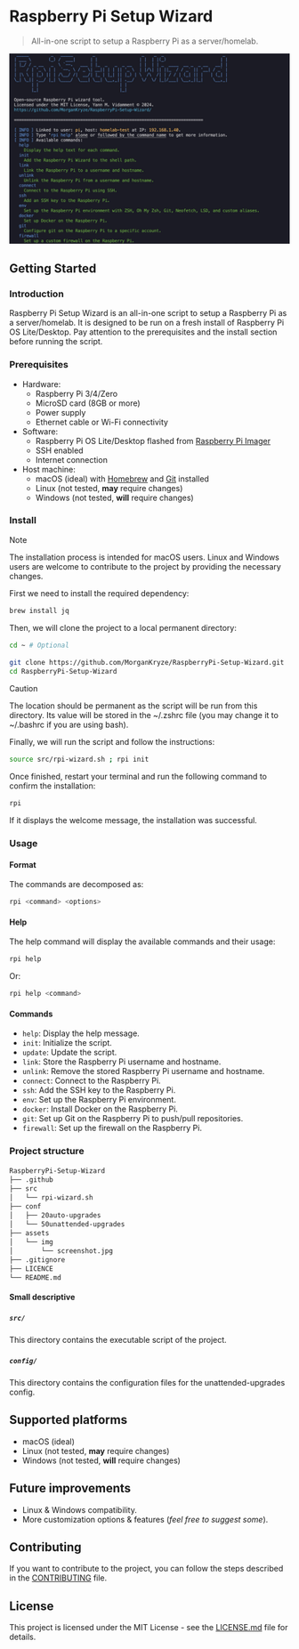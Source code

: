 # Raspberry Pi Setup Wizard

> All-in-one script to setup a Raspberry Pi as a server/homelab.

![screenshot](./assets/img/screenshot.jpg)

## Getting Started

### Introduction

Raspberry Pi Setup Wizard is an all-in-one script to setup a Raspberry Pi as a server/homelab. It is designed to be run on a fresh install of Raspberry Pi OS Lite/Desktop. Pay attention to the prerequisites and the install section before running the script.

### Prerequisites

- Hardware:
  - Raspberry Pi 3/4/Zero
  - MicroSD card (8GB or more)
  - Power supply
  - Ethernet cable or Wi-Fi connectivity
- Software:
  - Raspberry Pi OS Lite/Desktop flashed from [Raspberry Pi Imager](https://www.raspberrypi.org/software/)
  - SSH enabled
  - Internet connection
- Host machine:
  - macOS (ideal) with [Homebrew](https://brew.sh/) and [Git](https://git-scm.com/) installed
  - Linux (not tested, **may** require changes)
  - Windows (not tested, **will** require changes)

### Install

> [!NOTE]
> The installation process is intended for macOS users. Linux and Windows users are welcome to contribute to the project by providing the necessary changes.

First we need to install the required dependency:

```bash
brew install jq
```

Then, we will clone the project to a local permanent directory:

```bash
cd ~ # Optional
```

```bash
git clone https://github.com/MorganKryze/RaspberryPi-Setup-Wizard.git
cd RaspberryPi-Setup-Wizard
```

> [!CAUTION]
> The location should be permanent as the script will be run from this directory. Its value will be stored in the ~/.zshrc file (you may change it to ~/.bashrc if you are using bash).

Finally, we will run the script and follow the instructions:

```bash
source src/rpi-wizard.sh ; rpi init
```

Once finished, restart your terminal and run the following command to confirm the installation:

```bash
rpi
```

If it displays the welcome message, the installation was successful.

### Usage

#### Format

The commands are decomposed as:

```bash
rpi <command> <options>
```

#### Help

The help command will display the available commands and their usage:

```bash
rpi help
```

Or:

```bash
rpi help <command>
```

#### Commands

- `help`: Display the help message.
- `init`: Initialize the script.
- `update`: Update the script.
- `link`: Store the Raspberry Pi username and hostname.
- `unlink`: Remove the stored Raspberry Pi username and hostname.
- `connect`: Connect to the Raspberry Pi.
- `ssh`: Add the SSH key to the Raspberry Pi.
- `env`: Set up the Raspberry Pi environment.
- `docker`: Install Docker on the Raspberry Pi.
- `git`: Set up Git on the Raspberry Pi to push/pull repositories.
- `firewall`: Set up the firewall on the Raspberry Pi.

### Project structure

```plaintext
RaspberryPi-Setup-Wizard
├── .github
├── src
│   └── rpi-wizard.sh
├── conf
│   ├── 20auto-upgrades
│   └── 50unattended-upgrades
├── assets
│   └── img
│       └── screenshot.jpg
├── .gitignore
├── LICENCE
└── README.md
```

#### Small descriptive

##### `src/`

This directory contains the executable script of the project.

##### `config/`

This directory contains the configuration files for the unattended-upgrades config.

## Supported platforms

- macOS (ideal)
- Linux (not tested, **may** require changes)
- Windows (not tested, **will** require changes)

## Future improvements

- Linux & Windows compatibility.
- More customization options & features (*feel free to suggest some*).

## Contributing

If you want to contribute to the project, you can follow the steps described in the [CONTRIBUTING](CONTRIBUTING) file.

## License

This project is licensed under the MIT License - see the [LICENSE.md](LICENSE) file for details.
